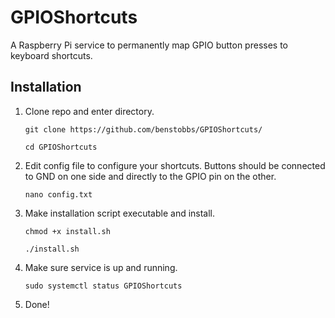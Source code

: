 # GPIOShortcuts
A Raspberry Pi service to permanently map GPIO button presses to keyboard shortcuts.

## Installation
1. Clone repo and enter directory.

    `git clone https://github.com/benstobbs/GPIOShortcuts/`

    `cd GPIOShortcuts`

2. Edit config file to configure your shortcuts. Buttons should be connected to GND on one side and directly to the GPIO pin on the other.

    `nano config.txt`

3. Make installation script executable and install.

    `chmod +x install.sh`

    `./install.sh`

4. Make sure service is up and running.

    `sudo systemctl status GPIOShortcuts`

5. Done!
